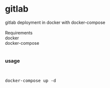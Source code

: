 # gitlab
gitlab deployment in docker with docker-compose <br/>
<br/>
Requirements<br/>
docker<br/>
docker-compose<br/>
<br/>
### usage
<br/>
<pre>
docker-compose up -d
</pre>
